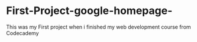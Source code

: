 # First-Project-google-homepage-
This was my First project when i finished my web development course from Codecademy
